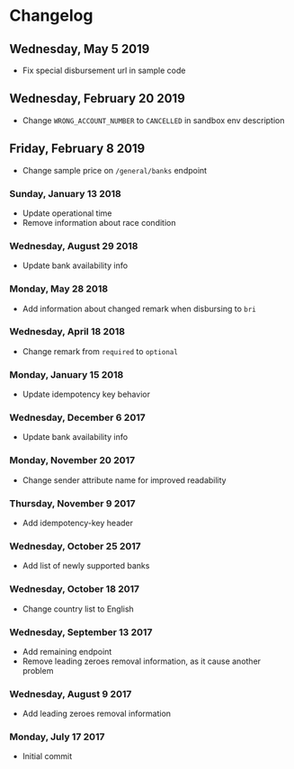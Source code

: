 # Changelog

## Wednesday, May 5 2019
* Fix special disbursement url in sample code

## Wednesday, February 20 2019
* Change `WRONG_ACCOUNT_NUMBER` to `CANCELLED` in sandbox env description

## Friday, February 8 2019
* Change sample price on `/general/banks` endpoint

### Sunday, January 13 2018
* Update operational time
* Remove information about race condition

### Wednesday, August 29 2018

* Update bank availability info

### Monday, May 28 2018

* Add information about changed remark when disbursing to `bri`

### Wednesday, April 18 2018

* Change remark from `required` to `optional`

### Monday, January 15 2018

* Update idempotency key behavior

### Wednesday, December 6 2017

* Update bank availability info

### Monday, November 20 2017

* Change sender attribute name for improved readability

### Thursday, November 9 2017

* Add idempotency-key header

### Wednesday, October 25 2017

* Add list of newly supported banks

### Wednesday, October 18 2017

* Change country list to English

### Wednesday, September 13 2017

* Add remaining endpoint
* Remove leading zeroes removal information, as it cause another problem

### Wednesday, August 9 2017

* Add leading zeroes removal information

### Monday, July 17 2017

* Initial commit